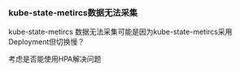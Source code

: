 



### kube-state-metircs数据无法采集
kube-state-metircs 数据无法采集可能是因为kube-state-metircs采用Deployment但切换慢？

考虑是否能使用HPA解决问题


